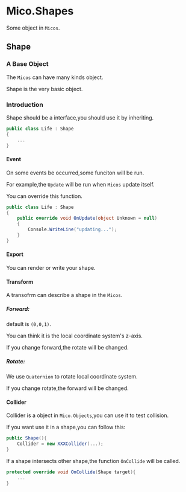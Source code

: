 ﻿# Mico.Shapes

Some object in `Micos`.

## Shape

### A Base Object

The `Micos` can have many kinds object.

Shape is the very basic object.

### Introduction

Shape should be a interface,you should use it by inheriting.

```C#
public class Life : Shape
{
	...
}
```

#### Event

On some events be occurred,some funciton will be run.

For example,the `Update` will be run when `Micos` update itself.

You can override this function.

```C#
public class Life : Shape
{
	public override void OnUpdate(object Unknown = null) 
	{
		Console.WriteLine("updating...");
	}
}
``` 

#### Export

You can render or write your shape.

#### Transform

A transofrm can describe a shape in the `Micos`.

##### Forward:
default is `(0,0,1)`.

You can think it is the local coordinate system's z-axis.

If you change forward,the rotate will be changed.
##### Rotate: 

We use `Quaternion` to rotate local coordinate system.

If you change rotate,the forward will be changed.

#### Collider

Collider is a object in `Mico.Objects`,you can use it to test collision.

If you want use it in a shape,you can follow this:

```C#
public Shape(){
    Collider = new XXXCollider(...);
}
```

If a shape intersects other shape,the function `OnCollide` will be called.

```C#
protected override void OnCollide(Shape target){
    ...
}
```
